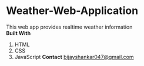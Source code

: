 # Weather-Web-Application 
This web app provides realtime weather information <br>
**Built With**<br>
1. HTML
2. CSS
3. JavaScript
**Contact**
bijayshankar047@gmail.com
